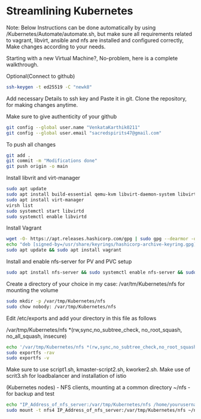 # Streamlining Kubernetes

Note: Below Instructions can be done automatically by using /Kubernetes/Automate/automate.sh, but make sure all requirements related to vagrant, libvirt, ansible and nfs are installed and configured correctly, Make changes according to your needs.

Starting with a new Virtual Machine?, No-problem, here is a complete walkthrough.

   Optional(Connect to github)
   ```sh
   ssh-keygen -t ed25519 -C "newk8"
   ```
   Add necessary Details to ssh key and Paste it in git. 
   Clone the repository, for making changes anytime. 
   
   Make sure to give authenticity of your github
   ```sh
   git config --global user.name "VenkataKarthik0211"
   git config --global user.email "sacredspirits47@gmail.com"
   ```
   To push all changes
   ```sh
   git add .
   git commit -m "Modifications done"
   git push origin -o main
   ```
   Install libvrit and virt-manager
   ```sh
   sudo apt update
   sudo apt install build-essential qemu-kvm libvirt-daemon-system libvirt-dev 
   sudo apt install virt-manager
   virsh list
   sudo systemctl start libvirtd
   sudo systemctl enable libvirtd
   ```
   Install Vagrant
   ```sh
   wget -O- https://apt.releases.hashicorp.com/gpg | sudo gpg --dearmor -o /usr/share/keyrings/hashicorp-archive-keyring.gpg
   echo "deb [signed-by=/usr/share/keyrings/hashicorp-archive-keyring.gpg] https://apt.releases.hashicorp.com $(lsb_release -cs) main" | sudo tee /etc/apt sources.list.d/hashicorp.list
   sudo apt update && sudo apt install vagrant
   ```
   Install and enable nfs-server for PV and PVC setup
   ```sh
   sudo apt install nfs-server && sudo systemctl enable nfs-server && sudo systemctl start nfs-server
   ```
   Create a directory of your choice in my case: /var/tm/Kubernetes/nfs for mounting the volume
   ```sh
   sudo mkdir -p /var/tmp/Kubernetes/nfs
   sudo chow nobody: /var/tmp/Kubernetes/nfs
   ```
   Edit /etc/exports and add your directory in this file as follows
   
   /var/tmp/Kubernetes/nfs      *(rw,sync,no_subtree_check, no_root_squash, no_all_squash, insecure)
   ```sh
   echo '/var/tmp/Kubernetes/nfs *(rw,sync,no_subtree_check,no_root_squash,no_all_squash,insecure)' | sudo tee -a /etc/exports
   sudo exportfs -rav 
   sudo exportfs -v
   ```
   
   Make sure to use script1.sh, kmaster-script2.sh, kworker2.sh.
   Make use of scrit3.sh for loadbalancer and installation of istio
   
   (Kubernetes nodes) - NFS clients, mounting at a common directory ~/nfs - for backup and test 
   ```sh
   echo "IP_Address_of_nfs_server:/var/tmp/Kubernetes/nfs /home/yourusername/nfs nfs defaults 0 0" | sudo tee -a /etc/fstab
   sudo mount -t nfs4 IP_Address_of_nfs_server:/var/tmp/Kubernetes/nfs ~/nfs
   ```
   ```sh
   ```
   ```sh
   ```

 

